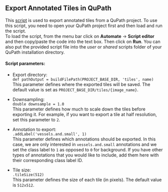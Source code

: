 ## Export Annotated Tiles in QuPath

This [script](qupath_tile_export.groovy) is used to export annotated tiles from a QuPath project. To use this script, you need to open your QuPath project first and then load and run the script.  
To load the script, from the menu bar click on **Automate** -> **Script editor** and then copy/paste the code into the text box. Then click on **Run**.  You can also put the provided script file into the *user* or *shared* scripts folder of your QuPath installation directory.  

#### Script parameters:
- Export directory:  
`def pathOutput = buildFilePath(PROJECT_BASE_DIR, 'tiles', name)`  
This parameter defines where the exported tiles will be saved. The default value is set as `PROJECT_BASE_DIR/tiles/{image_name}`.

- Downsampling:  
`double downsample = 1.0`  
This parameter defines how much to scale down the tiles before exporting it. For example, if you want to export a tile at half resolution, set this parameter to `2`.  

- Annotation to export:  
`.addLabel('vessels.and.small', 1)`  
This parameter defines which annotations should be exported. In this case, we are only interested in `vessels.and.small` annotations and we set the class label to `1` as opposed to `0` for background. If you have other types of annotations that you would like to include, add them here with their corresponding class label ID.  

- Tile size:  
`.tileSize(512)`  
This parameter defines the size of each tile (in pixels). The default value is `512x512`.  
